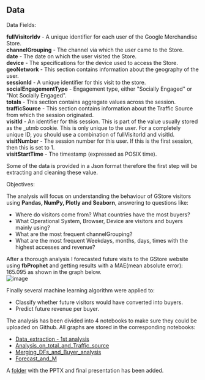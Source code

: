 

## Data

Data Fields:  

**fullVisitorIdv** - A unique identifier for each user of the Google Merchandise Store.  
**channelGrouping** - The channel via which the user came to the Store.  
**date** - The date on which the user visited the Store.  
**device** - The specifications for the device used to access the Store.  
**geoNetwork** - This section contains information about the geography of the user.  
**sessionId** - A unique identifier for this visit to the store.  
**socialEngagementType** - Engagement type, either "Socially Engaged" or "Not Socially Engaged".  
**totals** - This section contains aggregate values across the session.  
**trafficSource** - This section contains information about the Traffic Source from which the session originated.  
**visitId** - An identifier for this session. This is part of the value usually stored as the _utmb cookie. This is only unique to the user. For a completely unique ID, you should use a combination of fullVisitorId and visitId.  
**visitNumber** - The session number for this user. If this is the first session, then this is set to 1.  
**visitStartTime** - The timestamp (expressed as POSIX time).  

Some of the data is provided in a Json format therefore the first step will be extracting and cleaning these value. 

Objectives:  

The analysis will focus on understanding the behaviour of GStore visitors using **Pandas, NumPy, Plotly and Seaborn**, answering to questions like:

- Where do visitors come from? What countries have the most buyers?
- What Operational System, Browser, Device are visitors and buyers mainly using?
- What are the most frequent channelGrouping?
- What are the most frequent Weekdays, months, days, times with the highest accesses and revenue?

After a thorough analysis I forecasted future visits to the GStore website using **fbProphet** and getting results with a MAE(mean absolute error): 165.095 as shown in the graph below.  
![image](https://user-images.githubusercontent.com/73824871/115701846-83514600-a368-11eb-8f78-408439e70fe4.png)

Finally several machine learning algorithm were applied to:  
- Classify whether future visitors would have converted into buyers.
- Predict future revenue per buyer.

The analysis has been divided into 4 notebooks to make sure they could be uploaded on Github.
All graphs are stored in the corresponding notebooks:
- [Data_extraction - 1st analysis](https://github.com/davidellavalle/Google-anayltics-customer-behaviour-and-forecast/blob/main/Data_extraction%2C_analysis_on_Geo_Network_and_devices.ipynb)
- [Analysis_on_total_and_Traffic_source](https://github.com/davidellavalle/Google-anayltics-customer-behaviour-and-forecast/blob/main/Analysis_on_total_and_Traffic_source.ipynb)
- [Merging_DFs_and_Buyer_analysis](https://github.com/davidellavalle/Google-anayltics-customer-behaviour-and-forecast/blob/main/Merging_DFs_and_Buyer_analysis.ipynb)
- [Forecast_and_M](https://github.com/davidellavalle/Google-anayltics-customer-behaviour-and-forecast/blob/main/Forecast_and_ML.ipynb)

A [folder](https://github.com/davidellavalle/Google-anayltics-customer-behaviour-and-forecast/tree/main/Presentation) with the PPTX and final presentation has been added.
